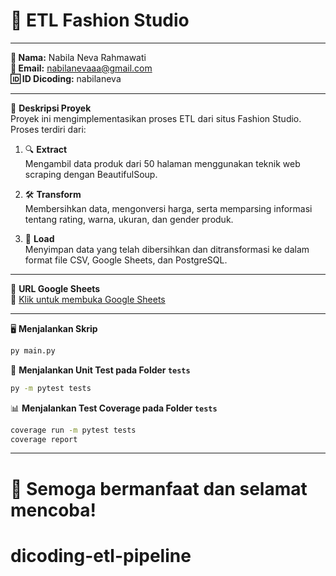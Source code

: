 # 👗 ETL Fashion Studio

---

**👤 Nama:** Nabila Neva Rahmawati  
**📧 Email:** nabilanevaaa@gmail.com  
**🆔 ID Dicoding:** nabilaneva

---

📌 **Deskripsi Proyek**  
Proyek ini mengimplementasikan proses ETL dari situs Fashion Studio. Proses terdiri dari:

1. 🔍 **Extract**  
   Mengambil data produk dari 50 halaman menggunakan teknik web scraping dengan BeautifulSoup.  

2. 🛠️ **Transform**  
   Membersihkan data, mengonversi harga, serta memparsing informasi tentang rating, warna, ukuran, dan gender produk.  

3. 💾 **Load**  
   Menyimpan data yang telah dibersihkan dan ditransformasi ke dalam format file CSV, Google Sheets, dan PostgreSQL.

---

📄 **URL Google Sheets**  
🔗 [Klik untuk membuka Google Sheets](https://docs.google.com/spreadsheets/d/1IOVeiHOGHQjBYp48RIzMm1IhYb3HAW4j9P69DpFB-VE/edit?usp=sharing)

---

🖥️ **Menjalankan Skrip**  
```bash
py main.py
```

🧪 **Menjalankan Unit Test pada Folder `tests`**  
```bash
py -m pytest tests
```

📊 **Menjalankan Test Coverage pada Folder `tests`**  
```bash
coverage run -m pytest tests
coverage report
```

---

🚀 Semoga bermanfaat dan selamat mencoba!
=======
# dicoding-etl-pipeline
